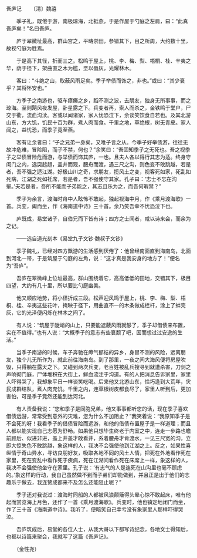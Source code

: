 吾庐记
　　〔清〕魏禧

　　季子礼，既倦于游，南极琼海，北抵燕，于是作屋于勺庭之左肩，曰：“此真吾庐矣！”名曰吾庐。

　　庐于翠微址最高，群山宫之，平畴崇田，参错其下，目之所周，大约数十里，故视勺庭为胜焉。

　　于是高下其径，折而三之。松鸣于屋上，桃、李、梅、梨、梧桐、桂、辛夷之华，荫于径下，架曲直之木为槛，垩以蜃灰，光耀林木。

　　客曰：“斗绝之山，取蔽风雨足矣。季子举债而饰之，非也。”或曰：“其少衰乎？其将怀安也。”

　　方季子之南游也，驱车瘴癞之乡，蹈不测之波，去朋友，独身无所事事，而之琼海。至则飓风夜发屋，卧星露之下。兵变者再，索人而杀之，金铁鸣于堂户，尸交于衢，流血沟渎。客或以闻诸家，家人忧恐泣下，余谈笑饮食自若也。及其北游山东，方大饥，饥民十百为群，煮人肉而食。千里之地，草绝根，树无青皮。家人闻之，益忧恐，而季子竟至燕。

　　客有让余者曰：“子之兄弟一身矣，又唯子言之从。今季子好举债游，往往无故冲危难，冒险阻，而子不禁，何也？”余笑曰：“吾固知季子之无死也。吾之视季子之举债冒险危而游，与举债而饰其庐，一也。且夫人各以得行其志为适。终身守闺门之内，选耎趑趄，盖井而观，腰舟而渡，遇三尺之沟，则色变不敢跳越，若是者，吾不强之适江湖。好极山川之奇，求朋友，揽风土之变，视客死如家，死乱如死病，江湖之死如衽席，若是者，吾不强使守其家。孔子曰：‘志士不忘在沟壑。’夫若是者，吾所不能而子弟能之，其志且乐为之，而吾何暇禁？”

　　季子为余言，渡海时舟中人眩怖不敢起，独起视海中月，作《乘月渡海歌》一首。兵变，阖而坐，作《海南道中诗》三十首。余乃笑吾幸不忧恐泣下也。

　　庐既成，易堂诸子，自伯兄而下皆有诗；四方之士闻者，咸以诗来会，而余为之记。

　　——选自道光刻本《易堂九子文钞·魏叔子文钞》　

　　季子魏礼，已经对四方飘游的生活感到厌倦了：他曾经南面直到海南岛，北面到河北一带，于是筑屋于勺庭的左角，说：“这才真是我安身的地方了！”便名为“吾庐”。

　　吾庐在翠微峰上位址最高，群山围绕着它，高高低低的田地，交错其下，极目四望，大约有几十里，所以要比勺庭幽美。

　　他又顺应地势，将小径折成三段。松声迎风鸣于屋上，桃、李、梅、梨、梧桐、桂、辛夷这些花叶，掩映于径下，用曲直不一的木条做成栏杆，涂上了蚌壳灰，它的光泽便闪烁在林木之间了。

　　有人说：“筑屋于陡峭的山上，只要能遮蔽风雨就够了，季子却借债来布置，实在不值得。”也有人说：“大概季子的意志有些衰颓了吧，因而想过过安逸的生活。”

　　当季子南游的时候，车子奔驰在瘴气郁结的异乡，身冒不测的风险，远离朋友，独个儿无所作为，就此前往海南岛。到了那里，一夜之间大海风便将房屋吹毁，只得躺在露天之下。又碰到两次兵变，老百姓被乱兵搜寻到就遭杀害，刀剑之声响彻门庭，尸体堆积在大街上，鲜血流注于沟道。有的人把消息告诉家里，家里人吓得哭了，我却象平日一样谈笑吃喝。后来他又北游山东，恰巧逢到大荒年，灾民成群结队，煮人肉充饥。千里之内，连草根树皮都食尽了，家里人听到后，更加害怕，可是季子竟然还能到达河北。

　　有人责备我说：“您和季子是同胞兄弟，他又事事都听您的话，现在季子喜欢借债远游，常常受到意外的灾难，您为什么不加阻止？”我笑着说：“我原知季子是不会死的呀！我看季子的借债冒险而远游，和他的借债布置屋子是一样道理；而且人都以能实现自己志愿为舒畅。如果他只想毕生终老于内室之中，连走一步路也瞻前顾后、似进非进，盖上井盖才敢看井，系着腰舟才肯渡水，一见三尺宽的沟，立即大惊失色不敢跳越，象这样的人，我决不会强使他到江湖之上。反之，如果性喜纵情于奇山异水，寻访良朋好友，吸取各地不同的风土人情，把死在外地看作死在家里，死在变乱中看作死于疾病，死在江湖间看作死在床席上一样，象这样的人，我决不会强使他坐守在家里。孔子说：‘有志气的人是连死在山沟里也毫不顾虑的。’象这样的行动，我自己虽然做不到而子弟们却能做到，并且正是出于他们的志趣乐于做去，我连赞成都来不及怎么还能阻止呢？”

　　季子还对我说过：渡海时同船的人都被风浪颠簸得头晕心惊不敢起床，唯有他起而赏览海上月色，还作了一首《乘月渡海歌》。兵变时，他也镇定地闭门而坐，作了三十首《海南道中诗》。我听了，便暗笑自己幸亏没有象家里人那样吓得哭泣。

　　吾庐筑成后，易堂的各位人士，从我大哥以下都写诗纪念，各地文士得知后，也都以诗篇来聚会，我就写了这篇《吾庐记》。

　　（金性尧） 


